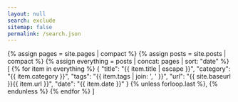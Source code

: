 ```yaml
---
layout: null
search: exclude
sitemap: false
permalink: /search.json
---
```

{% assign pages = site.pages | compact %}
{% assign posts = site.posts | compact %}
{% assign everything = posts | concat: pages | sort: "date" %}
[
{% for item in everything %} {
    "title": "{{ item.title | escape }}",
    "category": "{{ item.category }}",
    "tags": "{{ item.tags | join: ', ' }}",
    "url": "{{ site.baseurl }}{{ item.url }}",
    "date": "{{ item.date }}"
} {% unless forloop.last %}, {% endunless %} {% endfor %}
]